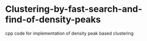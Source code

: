 # Clustering-by-fast-search-and-find-of-density-peaks
cpp code for implementation of density peak based clustering

